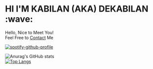 
<h1>HI I'M KABILAN (AKA) DEKABILAN :wave:</h1>
Hello, Nice to Meet You!<br>
Feel Free to
<a href="dekabilan.me">Contact</a> Me
<p></p>

[![spotify-github-profile](https://spotify-github-profile.vercel.app/api/view?uid=31h3atdh37a26pzqhhms2a52mafy&cover_image=true&theme=novatorem&show_offline=false&background_color=121212&bar_color=53b14f&bar_color_cover=false)](https://github.com/kittinan/spotify-github-profile)

![Anurag's GitHub stats](https://github-readme-stats.vercel.app/api?username=DeKabilan&show_icons=true)
<br/>
[![Top Langs](https://github-readme-stats.vercel.app/api/top-langs/?username=DeKabilan&layout=compact)](https://github.com/DeKabilan/github-readme-stats)
